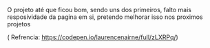 O projeto até que ficou bom, sendo uns dos primeiros, falto mais resposividade da pagina em si, pretendo melhorar isso nos proximos projetos 

( Refrencia: https://codepen.io/laurencenairne/full/zLXRPq/)